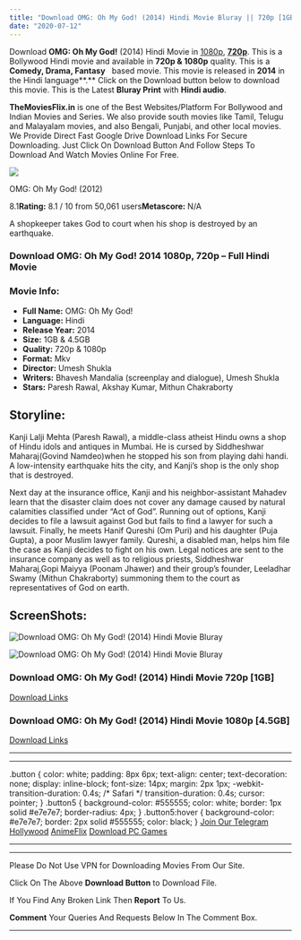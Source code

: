 ```yaml
---
title: "Download OMG: Oh My God! (2014) Hindi Movie Bluray || 720p [1GB] || 1080p [4.5GB]"
date: "2020-07-12"
---
```


Download **OMG: Oh My God!** (2014) Hindi Movie in [1080p](https://1moviesflix.com/1080p-movies/), [**720p**](https://1moviesflix.com/720p-movies/). This is a Bollywood Hindi movie and available in **720p & 1080p** quality. This is a **Comedy, Drama, Fantasy**   based movie. This movie is released in **2014** in the Hindi language**.** Click on the Download button below to download this movie. This is the Latest **Bluray Print** with **Hindi audio**.

**TheMoviesFlix.in** is one of the Best Websites/Platform For Bollywood and Indian Movies and Series. We also provide south movies like Tamil, Telugu and Malayalam movies, and also Bengali, Punjabi, and other local movies. We Provide Direct Fast Google Drive Download Links For Secure Downloading. Just Click On Download Button And Follow Steps To Download And Watch Movies Online For Free.

[![](https://m.media-amazon.com/images/M/MV5BMGNhYjUwNmYtNDQxNi00NDdmLTljMDAtZWM1NDQyZTk3ZDYwXkEyXkFqcGdeQXVyODE5NzE3OTE@._V1_SX300.jpg)](https://www.imdb.com/title/tt2283748/ "OMG: Oh My God!")

OMG: Oh My God! (2012)

8.1**Rating:** 8.1 / 10 from 50,061 users**Metascore:** N/A

A shopkeeper takes God to court when his shop is destroyed by an earthquake.

### Download OMG: Oh My God! 2014 1080p, 720p – Full Hindi Movie

### Movie Info:

- **Full Name:** OMG: Oh My God!
- **Language:** Hindi
- **Release Year:** 2014
- **Size:** 1GB & 4.5GB
- **Quality:** 720p & 1080p
- **Format:** Mkv
- **Director:** Umesh Shukla
- **Writers:** Bhavesh Mandalia (screenplay and dialogue), Umesh Shukla
- **Stars:** Paresh Rawal, Akshay Kumar, Mithun Chakraborty

## Storyline:

Kanji Lalji Mehta (Paresh Rawal), a middle-class atheist Hindu owns a shop of Hindu idols and antiques in Mumbai. He is cursed by Siddheshwar Maharaj(Govind Namdeo)when he stopped his son from playing dahi handi. A low-intensity earthquake hits the city, and Kanji’s shop is the only shop that is destroyed.

Next day at the insurance office, Kanji and his neighbor-assistant Mahadev learn that the disaster claim does not cover any damage caused by natural calamities classified under “Act of God”. Running out of options, Kanji decides to file a lawsuit against God but fails to find a lawyer for such a lawsuit. Finally, he meets Hanif Qureshi (Om Puri) and his daughter (Puja Gupta), a poor Muslim lawyer family. Qureshi, a disabled man, helps him file the case as Kanji decides to fight on his own. Legal notices are sent to the insurance company as well as to religious priests, Siddheshwar Maharaj,Gopi Maiyya (Poonam Jhawer) and their group’s founder, Leeladhar Swamy (Mithun Chakraborty) summoning them to the court as representatives of God on earth.

## ScreenShots:

![Download OMG: Oh My God! (2014) Hindi Movie Bluray](https://m.media-amazon.com/images/M/MV5BZGFlMDJlN2YtMWY1OS00YTliLWJkZGYtZTEyZGI3ZWUzZDc4XkEyXkFqcGdeQXVyODAzNzAwOTU@._V1_QL50_.jpg)

![Download OMG: Oh My God! (2014) Hindi Movie Bluray](https://m.media-amazon.com/images/M/MV5BMTRiMWQ5ODUtYjY3NC00NzE3LTg0Y2EtZmNmOTAwMjEzNjAwXkEyXkFqcGdeQXVyODAzNzAwOTU@._V1_QL50_.jpg)

### Download OMG: Oh My God! (2014) Hindi Movie 720p \[1GB\]

[Download Links](https://1moviesflix.com?a270777880=bzZ4d0lKeWtrOFJlUFdXNE9wWkpuQVMwTmg4b1lGU2d4RUg3UkFjbDVTZlVKd0h5Q3lrLzZQL2hERFJYazZjaE9nUitjY2pjd1IrTmFmRWVjZjlFaEFvZ2czWlcwdEQ4NEUwazMxSldqakE9)

### Download OMG: Oh My God! (2014) Hindi Movie 1080p \[4.5GB\] 

[Download Links](https://1moviesflix.com?a270777880=bzZ4d0lKeWtrOFJlUFdXNE9wWkpuQVMwTmg4b1lGU2d4RUg3UkFjbDVTZlVKd0h5Q3lrLzZQL2hERFJYazZjaHBSNU53ZmZnbW04WWZIazlsd2cxTFEvVzg3amNGQzdMSXBjNENSWmFFS289)

* * *

* * *

.button { color: white; padding: 8px 6px; text-align: center; text-decoration: none; display: inline-block; font-size: 14px; margin: 2px 1px; -webkit-transition-duration: 0.4s; /\* Safari \*/ transition-duration: 0.4s; cursor: pointer; } .button5 { background-color: #555555; color: white; border: 1px solid #e7e7e7; border-radius: 4px; } .button5:hover { background-color: #e7e7e7; border: 2px solid #555555; color: black; } [Join Our Telegram](http://gdrivepro.xyz/join.php) [Hollywood](https://moviesverse.com/) [AnimeFlix](https://animeflix.in/) [Download PC Games](https://gamesflix.net/)  

* * *

* * *

  

Please Do Not Use VPN for Downloading Movies From Our Site.

Click On The Above **Download Button** to Download File.

If You Find Any Broken Link Then **Report** To Us.

**Comment** Your Queries And Requests Below In The Comment Box.

* * *
